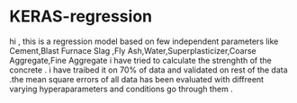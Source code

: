 # KERAS-regression
hi , this is a regression model based on few independent parameters like Cement,Blast Furnace Slag ,Fly Ash,Water,Superplasticizer,Coarse Aggregate,Fine Aggregate
i have tried to calculate the strenghth of the concrete . i have traibed it on 70% of data and validated on rest of the data .the mean square errors of all data has been evaluated with diffreent varying hyperaparameters and conditions 
go through them .
